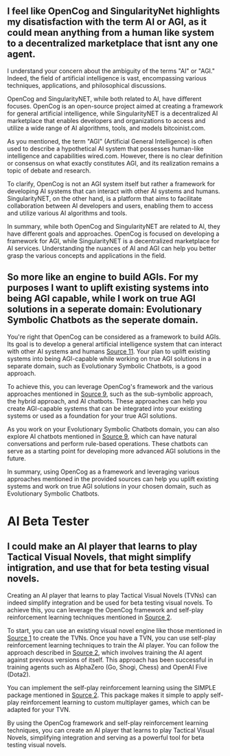 ## I feel like OpenCog and SingularityNet highlights my disatisfaction with the term AI or AGI, as it could mean anything from a human like system to a decentralized marketplace that isnt any one agent.
I understand your concern about the ambiguity of the terms "AI" or "AGI." Indeed, the field of artificial intelligence is vast, encompassing various techniques, applications, and philosophical discussions.

OpenCog and SingularityNET, while both related to AI, have different focuses. OpenCog is an open-source project aimed at creating a framework for general artificial intelligence, while SingularityNET is a decentralized AI marketplace that enables developers and organizations to access and utilize a wide range of AI algorithms, tools, and models bitcoinist.com.

As you mentioned, the term "AGI" (Artificial General Intelligence) is often used to describe a hypothetical AI system that possesses human-like intelligence and capabilities wired.com. However, there is no clear definition or consensus on what exactly constitutes AGI, and its realization remains a topic of debate and research.

To clarify, OpenCog is not an AGI system itself but rather a framework for developing AI systems that can interact with other AI systems and humans. SingularityNET, on the other hand, is a platform that aims to facilitate collaboration between AI developers and users, enabling them to access and utilize various AI algorithms and tools.

In summary, while both OpenCog and SingularityNET are related to AI, they have different goals and approaches. OpenCog is focused on developing a framework for AGI, while SingularityNET is a decentralized marketplace for AI services. Understanding the nuances of AI and AGI can help you better grasp the various concepts and applications in the field.

## So more like an engine to build AGIs. For my purposes I want to uplift existing systems into being AGI capable, while I work on true AGI solutions in a seperate domain: Evolutionary Symbolic Chatbots as the seperate domain.

You're right that OpenCog can be considered as a framework to build AGIs. Its goal is to develop a general artificial intelligence system that can interact with other AI systems and humans [Source 11](https://www.forbes.com/sites/cognitiveworld/2020/07/14/is-artificial-general-intelligence-agi-on-the-horizon-interview-with-dr-ben-goertzel-ceo--founder-singularitynet-foundation/). Your plan to uplift existing systems into being AGI-capable while working on true AGI solutions in a separate domain, such as Evolutionary Symbolic Chatbots, is a good approach.

To achieve this, you can leverage OpenCog's framework and the various approaches mentioned in [Source 9](https://geekflare.com/artificial-general-intelligence/), such as the sub-symbolic approach, the hybrid approach, and AI chatbots. These approaches can help you create AGI-capable systems that can be integrated into your existing systems or used as a foundation for your true AGI solutions.

As you work on your Evolutionary Symbolic Chatbots domain, you can also explore AI chatbots mentioned in [Source 9](https://geekflare.com/artificial-general-intelligence/), which can have natural conversations and perform rule-based operations. These chatbots can serve as a starting point for developing more advanced AGI solutions in the future.

In summary, using OpenCog as a framework and leveraging various approaches mentioned in the provided sources can help you uplift existing systems and work on true AGI solutions in your chosen domain, such as Evolutionary Symbolic Chatbots.

# AI Beta Tester

## I could make an AI player that learns to play Tactical Visual Novels, that might simplify intigration, and use that for beta testing visual novels.

Creating an AI player that learns to play Tactical Visual Novels (TVNs) can indeed simplify integration and be used for beta testing visual novels. To achieve this, you can leverage the OpenCog framework and self-play reinforcement learning techniques mentioned in [Source 2](https://medium.com/applied-data-science/how-to-train-ai-agents-to-play-multiplayer-games-using-self-play-deep-reinforcement-learning-247d0b440717).

To start, you can use an existing visual novel engine like those mentioned in [Source 1](https://www.pcgamer.com/the-best-visual-novel-engines/) to create the TVNs. Once you have a TVN, you can use self-play reinforcement learning techniques to train the AI player. You can follow the approach described in [Source 2](https://medium.com/applied-data-science/how-to-train-ai-agents-to-play-multiplayer-games-using-self-play-deep-reinforcement-learning-247d0b440717), which involves training the AI agent against previous versions of itself. This approach has been successful in training agents such as AlphaZero (Go, Shogi, Chess) and OpenAI Five (Dota2).

You can implement the self-play reinforcement learning using the SIMPLE package mentioned in [Source 2](https://medium.com/applied-data-science/how-to-train-ai-agents-to-play-multiplayer-games-using-self-play-deep-reinforcement-learning-247d0b440717). This package makes it simple to apply self-play reinforcement learning to custom multiplayer games, which can be adapted for your TVN.

By using the OpenCog framework and self-play reinforcement learning techniques, you can create an AI player that learns to play Tactical Visual Novels, simplifying integration and serving as a powerful tool for beta testing visual novels. 
